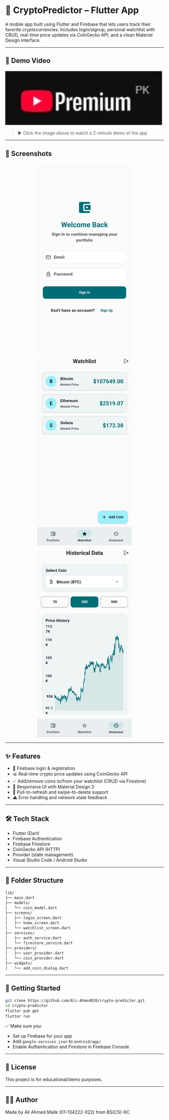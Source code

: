# 📱 CryptoPredictor – Flutter App

A mobile app built using Flutter and Firebase that lets users track their favorite cryptocurrencies. Includes login/signup, personal watchlist with CRUD, real-time price updates via CoinGecko API, and a clean Material Design interface.

---

## 🎥 Demo Video

<p align="center">
  <a href="https://youtu.be/7aAxwEEij-Q?si=544Os76Fod2MYPjj" target="_blank">
    <img src="assets/screenshot4.jpg" width="600" alt="Watch Demo Video">
  </a>
</p>


> ▶️ Click the image above to watch a 2-minute demo of the app

---

## 📸 Screenshots

<p align="center">
  <img src="assets/screenshot1.jpg" width="300" alt="Login Screen">
  <img src="assets/screenshot2.jpg" width="300" alt="Watchlist Screen">
  <img src="assets/screenshot3.jpg" width="300" alt="Live Prices Screen">
</p>

---

## ✨ Features

- 🔐 Firebase login & registration
- 📊 Real-time crypto price updates using CoinGecko API
- ✅ Add/remove coins to/from your watchlist (CRUD via Firestore)
- 📲 Responsive UI with Material Design 3
- 🔁 Pull-to-refresh and swipe-to-delete support
- ⚠️ Error handling and network state feedback

---

## 🛠️ Tech Stack

- Flutter (Dart)
- Firebase Authentication
- Firebase Firestore
- CoinGecko API (HTTP)
- Provider (state management)
- Visual Studio Code / Android Studio

---

## 🧱 Folder Structure

```
lib/
├── main.dart
├── models/
│   └── coin_model.dart
├── screens/
│   ├── login_screen.dart
│   ├── home_screen.dart
│   └── watchlist_screen.dart
├── services/
│   ├── auth_service.dart
│   └── firestore_service.dart
├── providers/
│   ├── user_provider.dart
│   └── coin_provider.dart
├── widgets/
│   └── add_coin_dialog.dart
```

---

## 🚀 Getting Started

```bash
git clone https://github.com/Ali-Ahmed026/crypto-predictor.git
cd crypto-predictor
flutter pub get
flutter run
```

✅ Make sure you:
- Set up Firebase for your app
- Add `google-services.json` to `android/app/`
- Enable Authentication and Firestore in Firebase Console

---

## 📄 License

This project is for educational/demo purposes.

---

## 🙋‍♂️ Author

Made by Ali Ahmed Malik (01-134222-022) from BS(CS)-6C
